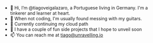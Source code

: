 - 👋 Hi, I’m @tiagoveigalazaro, a Portuguese living in Germany. I'm a tinkerer and learner at heart.
- 👀 When not coding, I'm usually found messing with my guitars.
- 🌱 Currently continuing my cloud path
- 💞️ I have a couple of fun side projects that I hope to unveil soon
- 📫 You can reach me at tiago@unravelling.io

<!---
tiagoveigalazaro/tiagoveigalazaro is a ✨ special ✨ repository because its `README.md` (this file) appears on your GitHub profile.
You can click the Preview link to take a look at your changes.
--->
